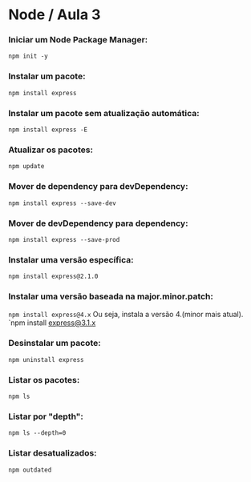 # Node / Aula 3

### Iniciar um Node Package Manager:

`npm init -y`

### Instalar um pacote:

`npm install express`

### Instalar um pacote sem atualização automática:

`npm install express -E`

### Atualizar os pacotes:

`npm update`

### Mover de dependency para devDependency:

`npm install express --save-dev`

### Mover de devDependency para dependency:

`npm install express --save-prod`

### Instalar uma versão específica:

`npm install express@2.1.0`

### Instalar uma versão baseada na major.minor.patch:

`npm install express@4.x`
Ou seja, instala a versão 4.(minor mais atual).
`npm install express@3.1.x

### Desinstalar um pacote:

`npm uninstall express`

### Listar os pacotes:

`npm ls`

### Listar por "depth":

`npm ls --depth=0`

### Listar desatualizados:

`npm outdated`
